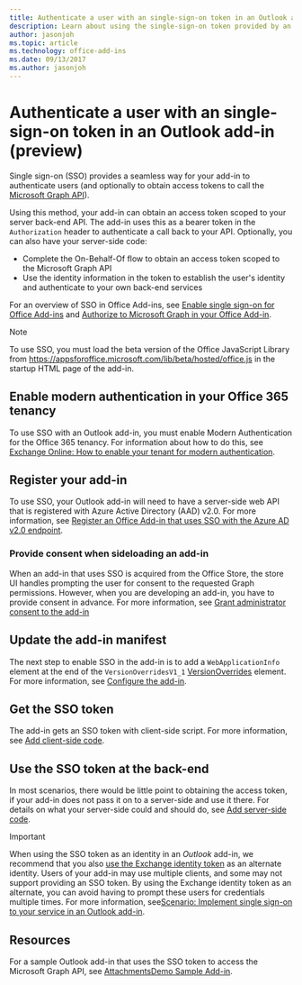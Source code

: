 ```yaml
---
title: Authenticate a user with an single-sign-on token in an Outlook add-in | Microsoft Docs
description: Learn about using the single-sign-on token provided by an Outlook add-in to implement SSO with your service.
author: jasonjoh
ms.topic: article
ms.technology: office-add-ins
ms.date: 09/13/2017
ms.author: jasonjoh
---
```


# Authenticate a user with an single-sign-on token in an Outlook add-in (preview)

Single sign-on (SSO) provides a seamless way for your add-in to authenticate users (and optionally to obtain access tokens to call the [Microsoft Graph API](https://developer.microsoft.com/graph/docs/concepts/overview)). 

Using this method, your add-in can obtain an access token scoped to your server back-end API. The add-in uses this as a bearer token in the `Authorization` header to authenticate a call back to your API. Optionally, you can also have your server-side code:

- Complete the On-Behalf-Of flow to obtain an access token scoped to the Microsoft Graph API
- Use the identity information in the token to establish the user's identity and authenticate to your own back-end services

For an overview of SSO in Office Add-ins, see [Enable single sign-on for Office Add-ins](https://docs.microsoft.com/office/dev/add-ins/develop/sso-in-office-add-ins) and [Authorize to Microsoft Graph in your Office Add-in](https://docs.microsoft.com/office/dev/add-ins/develop/authorize-to-microsoft-graph).

> [!NOTE]
> To use SSO, you must load the beta version of the Office JavaScript Library from https://appsforoffice.microsoft.com/lib/beta/hosted/office.js in the startup HTML page of the add-in.

## Enable modern authentication in your Office 365 tenancy

To use SSO with an Outlook add-in, you must enable Modern Authentication for the Office 365 tenancy. For information about how to do this, see [Exchange Online: How to enable your tenant for modern authentication](https://social.technet.microsoft.com/wiki/contents/articles/32711.exchange-online-how-to-enable-your-tenant-for-modern-authentication.aspx).

## Register your add-in

To use SSO, your Outlook add-in will need to have a server-side web API that is registered with Azure Active Directory (AAD) v2.0. For more information, see [Register an Office Add-in that uses SSO with the Azure AD v2.0 endpoint](https://docs.microsoft.com/office/dev/add-ins/develop/register-sso-add-in-aad-v2).

### Provide consent when sideloading an add-in

When an add-in that uses SSO is acquired from the Office Store, the store UI handles prompting the user for consent to the requested Graph permissions. However, when you are developing an add-in, you have to provide consent in advance. For more information, see [Grant administrator consent to the add-in](https://docs.microsoft.com/office/dev/add-ins/develop/grant-admin-consent-to-an-add-in)

## Update the add-in manifest

The next step to enable SSO in the add-in is to add a `WebApplicationInfo` element at the end of the `VersionOverridesV1_1` [VersionOverrides](https://docs.microsoft.com/javascript/office/manifest/versionoverrides) element. For more information, see [Configure the add-in](https://docs.microsoft.com/office/dev/add-ins/develop/sso-in-office-add-ins#configure-the-add-in).

## Get the SSO token

The add-in gets an SSO token with client-side script. For more information, see [Add client-side code](https://docs.microsoft.com/office/dev/add-ins/develop/sso-in-office-add-ins#add-client-side-code).

## Use the SSO token at the back-end

In most scenarios, there would be little point to obtaining the access token, if your add-in does not pass it on to a server-side and use it there. For details on what your server-side could and should do, see [Add server-side code](https://docs.microsoft.com/office/dev/add-ins/develop/sso-in-office-add-ins#add-server-side-code).

> [!IMPORTANT]
> When using the SSO token as an identity in an *Outlook* add-in, we recommend that you also [use the Exchange identity token](authenticate-a-user-with-an-identity-token.md) as an alternate identity. Users of your add-in may use multiple clients, and some may not support providing an SSO token. By using the Exchange identity token as an alternate, you can avoid having to prompt these users for credentials multiple times. For more information, see[Scenario: Implement single sign-on to your service in an Outlook add-in](implement-sso-in-outlook-add-in.md).

## Resources

For a sample Outlook add-in that uses the SSO token to access the Microsoft Graph API, see [AttachmentsDemo Sample Add-in](https://github.com/OfficeDev/outlook-add-in-attachments-demo).